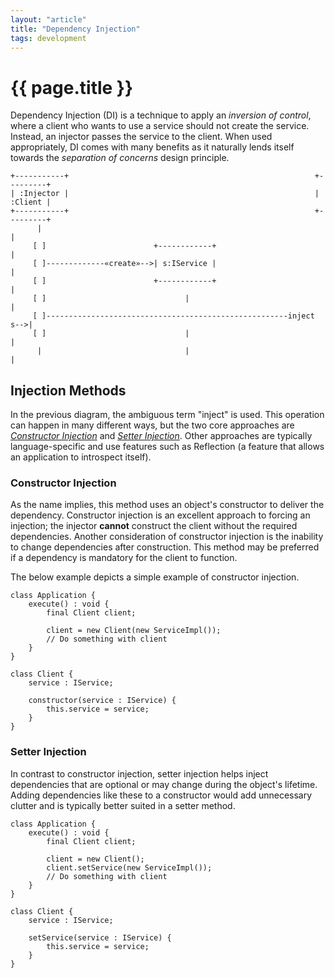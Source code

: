 ```yaml
---
layout: "article"
title: "Dependency Injection"
tags: development
---
```

# {{ page.title }}

Dependency Injection (DI) is a technique to apply an _inversion of control_, where a client who wants to use a service should not create the service. Instead, an injector passes the service to the client. When used appropriately, DI comes with many benefits as it naturally lends itself towards the _separation of concerns_ design principle.

```
+-----------+                                                       +---------+
| :Injector |                                                       | :Client |
+-----------+                                                       +---------+
      |                                                                  |
     [ ]                        +------------+                           |
     [ ]-------------«create»-->| s:IService |                           |
     [ ]                        +------------+                           |
     [ ]                               |                                 |
     [ ]------------------------------------------------------inject s-->|
     [ ]                               |                                 |
      |                                |                                 |
```

## Injection Methods
In the previous diagram, the ambiguous term "inject" is used. This operation can happen in many different ways, but the two core approaches are [_Constructor Injection_](#constructor-injection) and [_Setter Injection_](#setter-injection). Other approaches are typically language-specific and use features such as Reflection (a feature that allows an application to introspect itself).

### Constructor Injection
As the name implies, this method uses an object's constructor to deliver the dependency. Constructor injection is an excellent approach to forcing an injection; the injector **cannot** construct the client without the required dependencies. Another consideration of constructor injection is the inability to change dependencies after construction. This method may be preferred if a dependency is mandatory for the client to function.

The below example depicts a simple example of constructor injection.
```
class Application {
    execute() : void {
        final Client client;

        client = new Client(new ServiceImpl());
        // Do something with client
    }
}

class Client {
    service : IService;

    constructor(service : IService) {
        this.service = service;
    }
}
```

### Setter Injection
In contrast to constructor injection, setter injection helps inject dependencies that are optional or may change during the object's lifetime. Adding dependencies like these to a constructor would add unnecessary clutter and is typically better suited in a setter method.

```
class Application {
    execute() : void {
        final Client client;

        client = new Client();
        client.setService(new ServiceImpl());
        // Do something with client
    }
}

class Client {
    service : IService;

    setService(service : IService) {
        this.service = service;
    }
}
```